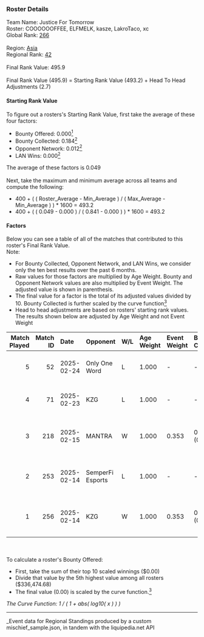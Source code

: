 ### Roster Details<br />
Team Name: Justice For Tomorrow<br />
Roster: COOOOOOFFEE, ELFMELK, kasze, LakroTaco, xc<br />
Global Rank: [266](../../standings_global_2025_03_01.md)<br />
<br />
Region: [Asia]( ../../standings_asia_2025_03_01.md)<br />
Regional Rank: [42]( ../../standings_asia_2025_03_01.md)<br />
<br />
Final Rank Value:  495.9<br />
<br />
Final Rank Value (495.9) = Starting Rank Value (493.2) + Head To Head Adjustments (2.7)<br />

#### Starting Rank Value<br />
To figure out a rosters's Starting Rank Value, first take the average of these four factors:<br />
- Bounty Offered: 0.000[<sup>1</sup>](#table2)
- Bounty Collected: 0.184[<sup>2</sup>](#table1)
- Opponent Network: 0.012[<sup>2</sup>](#table1)
- LAN Wins: 0.000[<sup>2</sup>](#table1)

The average of these factors is 0.049<br />
<br />
Next, take the maximum and minimum average across all teams and compute the following:<br />
- 400 + ( ( Roster_Average - Min_Average ) / ( Max_Average - Min_Average ) ) * 1600 = 493.2
- 400 + ( ( 0.049 - 0.000 ) / ( 0.841 - 0.000 ) ) * 1600 = 493.2


#### Factors<br />
Below you can see a table of all of the matches that contributed to this roster's Final Rank Value.<br />
Note:<br />

- For Bounty Collected, Opponent Network, and LAN Wins, we consider only the ten best results over the past 6 months.
- Raw values for those factors are multiplied by Age Weight. Bounty and Opponent Network values are also multiplied by Event Weight. The adjusted value is shown in parenthesis.
- The final value for a factor is the total of its adjusted values divided by 10. Bounty Collected is further scaled by the curve function[<sup>3</sup>](#curveFunction)
- Head to head adjustments are based on rosters' starting rank values. The results shown below are adjusted by Age Weight and not Event Weight
<span id="table1"></span><br />


| Match Played | Match ID | Date       | Opponent         | W/L | Age Weight | Event Weight | Bounty Collected | Opponent Network | LAN Wins  | H2H Adj. | Roster                                           |
| -: | -: | :- | :- | :- | :- | :- | :- | :- | :- | -: | :- |
|            5 |       52 | 2025-02-24 | Only One Word    | L   | 1.000      | -            | -                | -                | -         |   -11.83 | COOOOOOFFEE, ELFMELK, kasze, LakroTaco, xc       |
|            4 |       71 | 2025-02-23 | KZG              | L   | 1.000      | -            | -                | -                | -         |   -12.27 | COOOOOOFFEE, ELFMELK, kasze, LakroTaco, xc       |
|            3 |      218 | 2025-02-15 | MANTRA           | W   | 1.000      | 0.353        | 0.000 (0.000)    | 0.129 (0.045)    | 0 (0.000) |    18.86 | bixiaoxi, COOOOOOFFEE, ELFMELK, kasze, LakroTaco |
|            2 |      253 | 2025-02-14 | SemperFi Esports | L   | 1.000      | -            | -                | -                | -         |   -11.89 | bixiaoxi, COOOOOOFFEE, ELFMELK, kasze, LakroTaco |
|            1 |      256 | 2025-02-14 | KZG              | W   | 1.000      | 0.353        | 0.001 (0.000)    | 0.211 (0.074)    | 0 (0.000) |    19.86 | bixiaoxi, COOOOOOFFEE, ELFMELK, kasze, LakroTaco |

<br />
<span id="table2"></span><br />
To calculate a roster's Bounty Offered:<br />

- First, take the sum of their top 10 scaled winnings ($0.00)
- Divide that value by the 5th highest value among all rosters ($336,474.68)
- The final value (0.00) is scaled by the curve function.[<sup>3</sup>](#curveFunction)

<span id="curveFunction"></span>_The Curve Function: 1 / ( 1 + abs( log10( x ) ) )_<br />

---
_Event data for Regional Standings produced by a custom mischief_sample.json, in tandem with the liquipedia.net API<br />
